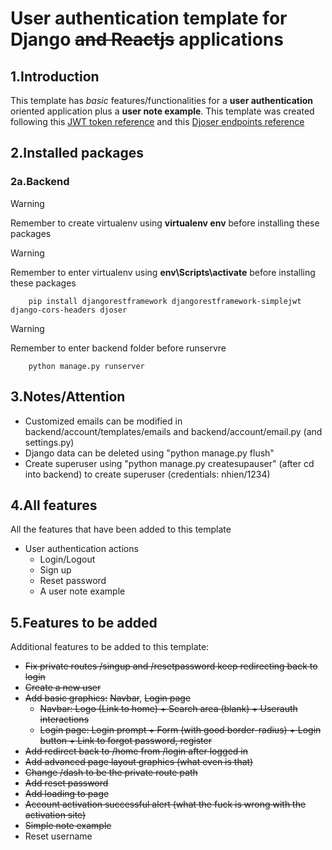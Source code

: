 # User authentication template for Django ~~and Reactjs~~ applications

## 1.Introduction
This template has *basic* features/functionalities for a **user authentication** oriented application plus a **user note example**. This template was created following this [JWT token reference](https://www.youtube.com/watch?v=xjMP0hspNLE&t=3375s&ab_channel=DennisIvy) and this [Djoser endpoints reference](https://www.youtube.com/watch?v=QFDyXWRYQjY&list=PLJRGQoqpRwdfoa9591BcUS6NmMpZcvFsM&ab_channel=BryanBrkic)

## 2.Installed packages
### 2a.Backend
> [!WARNING]
> Remember to create virtualenv using **virtualenv env** before installing these packages

> [!WARNING]
> Remember to enter virtualenv using **env\Scripts\activate** before installing these packages
```
    pip install djangorestframework djangorestframework-simplejwt django-cors-headers djoser
```

> [!WARNING]
> Remember to enter backend folder before runservre
```
    python manage.py runserver
```

## 3.Notes/Attention
- Customized emails can be modified in backend/account/templates/emails and backend/account/email.py (and settings.py)
- Django data can be deleted using "python manage.py flush"
- Create superuser using "python manage.py createsupauser" (after cd into backend) to create superuser (credentials: nhien/1234)

## 4.All features
All the features that have been added to this template
- User authentication actions
    + Login/Logout
    + Sign up
    + Reset password
    + A user note example 

## 5.Features to be added
Additional features to be added to this template:
- ~~Fix private routes /singup and /resetpassword keep redirecting back to login~~
- ~~Create a new user~~
- ~~Add basic graphics:~~ ~~Navbar~~, ~~Login page~~
    + ~~Navbar: Logo (Link to home) + Search area (blank) + Userauth interactions~~
    + ~~Login page: Login prompt + Form (with good border-radius) + Login button + Link to forgot password, register~~
- ~~Add redirect back to /home from /login after logged in~~ 
- ~~Add advanced page layout graphics (what even is that)~~
- ~~Change /dash to be the private route path~~
- ~~Add reset password~~
- ~~Add loading to page~~
- ~~Account activation successful alert (what the ~~fuck~~ is wrong with the activation site)~~
- ~~Simple note example~~ 
- Reset username
